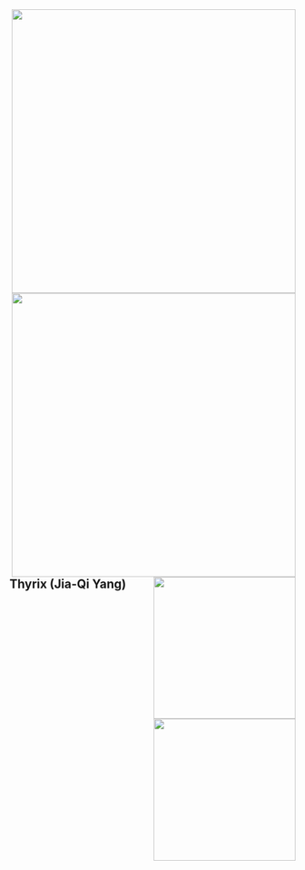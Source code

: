 <img align="right" src='https://github-readme-stats.vercel.app/api?username=ThyrixYang&show_icons=true' width="500">
<img align="right" src='https://github-readme-stats.vercel.app/api/wakatime?username=thyrix' width="500">
<img align="right" src="https://wakatime.com/share/@thyrix/d633e93c-c31c-4ff6-818b-6fc9d8b77baf.svg" width="250">
<img align="right" src="https://wakatime.com/share/@thyrix/d97d0dfb-8cd6-44ff-b90c-90a16f37cae3.svg" width="250">


## Thyrix (Jia-Qi Yang)


